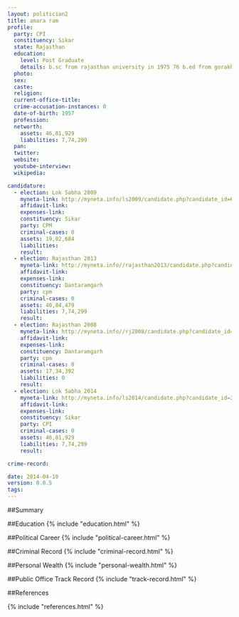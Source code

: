 ```yaml
---
layout: politician2
title: amara ram
profile: 
  party: CPI
  constituency: Sikar
  state: Rajasthan
  education: 
    level: Post Graduate
    details: b.sc from rajasthan university in 1975 76 b.ed from gorakh pur university up in 1976 77 m.com from rajasthan university jaipur in 1978 79
  photo: 
  sex: 
  caste: 
  religion: 
  current-office-title: 
  crime-accusation-instances: 0
  date-of-birth: 1957
  profession: 
  networth: 
    assets: 46,81,929
    liabilities: 7,74,299
  pan: 
  twitter: 
  website: 
  youtube-interview: 
  wikipedia: 

candidature: 
  - election: Lok Sabha 2009
    myneta-link: http://myneta.info/ls2009/candidate.php?candidate_id=6047
    affidavit-link: 
    expenses-link: 
    constituency: Sikar 
    party: CPM
    criminal-cases: 0
    assets: 19,02,684
    liabilities: 
    result:  
  - election: Rajasthan 2013
    myneta-link: http://myneta.info//rajasthan2013/candidate.php?candidate_id=1230
    affidavit-link: 
    expenses-link: 
    constituency: Dantaramgarh 
    party: cpm
    criminal-cases: 0
    assets: 40,84,479
    liabilities: 7,74,299
    result:  
  - election: Rajasthan 2008
    myneta-link: http://myneta.info//rj2008/candidate.php?candidate_id=295
    affidavit-link: 
    expenses-link: 
    constituency: Dantaramgarh 
    party: cpm
    criminal-cases: 0
    assets: 17,34,392
    liabilities: 0
    result:  
  - election: Lok Sabha 2014
    myneta-link: http://myneta.info/ls2014/candidate.php?candidate_id=2343
    affidavit-link: 
    expenses-link: 
    constituency: Sikar 
    party: CPI
    criminal-cases: 0
    assets: 46,81,929
    liabilities: 7,74,299
    result:  

crime-record: 

date: 2014-04-10
version: 0.0.5
tags: 
---
```


##Summary


##Education
{% include "education.html" %}


##Political Career
{% include "political-career.html" %}


##Criminal Record
{% include "criminal-record.html" %}


##Personal Wealth
{% include "personal-wealth.html" %}


##Public Office Track Record
{% include "track-record.html" %}


##References


{% include "references.html" %}
